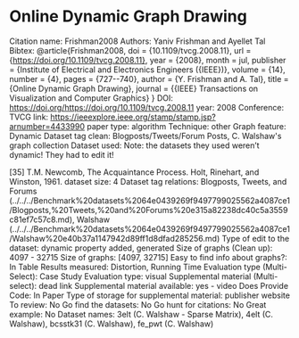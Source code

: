 # Online Dynamic Graph Drawing

Citation name: Frishman2008
Authors: Yaniv Frishman and Ayellet Tal
Bibtex: @article{Frishman2008,
doi = {10.1109/tvcg.2008.11},
url = {https://doi.org/10.1109/tvcg.2008.11},
year = {2008},
month = jul,
publisher = {Institute of Electrical and Electronics Engineers ({IEEE})},
volume = {14},
number = {4},
pages = {727--740},
author = {Y. Frishman and A. Tal},
title = {Online Dynamic Graph Drawing},
journal = {{IEEE} Transactions on Visualization and Computer Graphics}
}
DOI: https://doi.org/https://doi.org/10.1109/tvcg.2008.11
year: 2008
Conference: TVCG
link: https://ieeexplore.ieee.org/stamp/stamp.jsp?arnumber=4433990
paper type: algorithm
Technique: other
Graph feature: Dynamic
Dataset tag clean: Blogposts/Tweets/Forum Posts, C. Walshaw's graph collection
Dataset used: Note: the datasets they used weren’t dynamic! They had to edit it!


[35] T.M. Newcomb, The Acquaintance Process. Holt, Rinehart, and
Winston, 1961.
dataset size: 4
Dataset tag relations: Blogposts, Tweets, and Forums (../../../Benchmark%20datasets%2064e0439269f9497799025562a4087ce1/Blogposts,%20Tweets,%20and%20Forums%20e315a82238dc40c5a3559c81ef7c57c8.md), Walshaw (../../../Benchmark%20datasets%2064e0439269f9497799025562a4087ce1/Walshaw%20e40b37a1147942d89ff1d8dfad285256.md)
Type of edit to the dataset: dynamic property added, generated
Size of graphs (Clean up): 4097 - 32715
Size of graphs: [4097, 32715]
Easy to find info about graphs?: In Table
Results measured: Distortion, Running Time
Evaluation type (Multi-Select): Case Study
Evaluation type: visual
Supplemental material (Multi-select): dead link
Supplemental material available: yes - video
Does Provide Code: In Paper
Type of storage for supplemental material: publisher website
To review: No
Go find the datasets: No
Go hunt for citations: No
Great example: No
Dataset names: 3elt (C. Walshaw - Sparse Matrix), 4elt (C. Walshaw), bcsstk31 (C. Walshaw), fe_pwt (C. Walshaw)